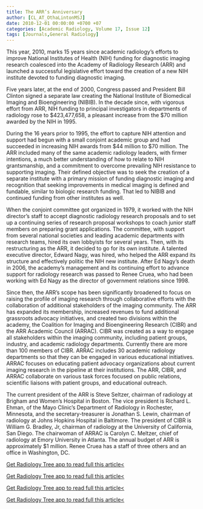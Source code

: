 ```yaml
---
title: The ARR’s Anniversary
author: [CL_AT_OthaLintonMSJ]
date: 2010-12-01 00:00:00 +0700 +07
categories: [Academic Radiology, Volume 17, Issue 12]
tags: [Journals,General Radiology]
---
```

This year, 2010, marks 15 years since academic radiology’s efforts to improve National Institutes of Health (NIH) funding for diagnostic imaging research coalesced into the Academy of Radiology Research (ARR) and launched a successful legislative effort toward the creation of a new NIH institute devoted to funding diagnostic imaging.

Five years later, at the end of 2000, Congress passed and President Bill Clinton signed a separate law creating the National Institute of Biomedical Imaging and Bioengineering (NIBIB). In the decade since, with vigorous effort from ARR, NIH funding to principal investigators in departments of radiology rose to $423,477,658, a pleasant increase from the $70 million awarded by the NIH in 1995.

During the 16 years prior to 1995, the effort to capture NIH attention and support had begun with a small conjoint academic group and had succeeded in increasing NIH awards from $44 million to $70 million. The ARR included many of the same academic radiology leaders, with firmer intentions, a much better understanding of how to relate to NIH grantsmanship, and a commitment to overcome prevailing NIH resistance to supporting imaging. Their defined objective was to seek the creation of a separate institute with a primary mission of funding diagnostic imaging and recognition that seeking improvements in medical imaging is defined and fundable, similar to biologic research funding. That led to NIBIB and continued funding from other institutes as well.

When the conjoint committee got organized in 1979, it worked with the NIH director’s staff to accept diagnostic radiology research proposals and to set up a continuing series of research proposal workshops to coach junior staff members on preparing grant applications. The committee, with support from several national societies and leading academic departments with research teams, hired its own lobbyists for several years. Then, with its restructuring as the ARR, it decided to go for its own institute. A talented executive director, Edward Nagy, was hired, who helped the ARR expand its structure and effectively politic the NIH new institute. After Ed Nagy’s death in 2006, the academy’s management and its continuing effort to advance support for radiology research was passed to Renee Cruea, who had been working with Ed Nagy as the director of government relations since 1998.

Since then, the ARR’s scope has been significantly broadened to focus on raising the profile of imaging research through collaborative efforts with the collaboration of additional stakeholders of the imaging community. The ARR has expanded its membership, increased revenues to fund additional grassroots advocacy initiatives, and created two divisions within the academy, the Coalition for Imaging and Bioengineering Research (CIBR) and the ARR Academic Council (ARRAC). CIBR was created as a way to engage all stakeholders within the imaging community, including patient groups, industry, and academic radiology departments. Currently there are more than 100 members of CIBR. ARRAC includes 30 academic radiology departments so that they can be engaged in various educational initiatives. ARRAC focuses on educating patient advocacy organizations about current imaging research in the pipeline at their institutions. The ARR, CIBR, and ARRAC collaborate on various task forces focused on public relations, scientific liaisons with patient groups, and educational outreach.

The current president of the ARR is Steve Seltzer, chairman of radiology at Brigham and Women’s Hospital in Boston. The vice president is Richard L. Ehman, of the Mayo Clinic’s Department of Radiology in Rochester, Minnesota, and the secretary-treasurer is Jonathan S. Lewin, chairman of radiology at Johns Hopkins Hospital in Baltimore. The president of CIBR is William G. Bradley, Jr, chairman of radiology at the University of California, San Diego. The chairwoman of ARRAC is Carolyn C. Meltzer, chief of radiology at Emory University in Atlanta. The annual budget of ARR is approximately $1 million. Renee Cruea has a staff of three others and an office in Washington, DC.

[Get Radiology Tree app to read full this article<](https://clinicalpub.com/app)

[Get Radiology Tree app to read full this article<](https://clinicalpub.com/app)

[Get Radiology Tree app to read full this article<](https://clinicalpub.com/app)

[Get Radiology Tree app to read full this article<](https://clinicalpub.com/app)